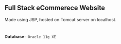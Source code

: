 ## Full Stack eCommerece Website
Made using JSP, hosted on Tomcat server on localhost.
#
<b> Database </b> : `Oracle 11g XE`
